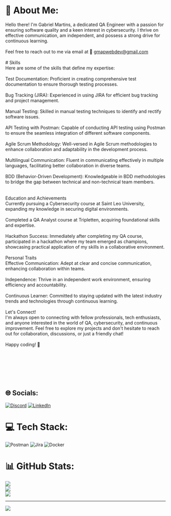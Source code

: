 # 💫 About Me:
Hello there! I'm Gabriel Martins, a dedicated QA Engineer with a passion for ensuring software quality and a keen interest in cybersecurity. I thrive on effective communication, am independent, and possess a strong drive for continuous learning.<br><br>Feel free to reach out to me via email at 📧 gmapwebdev@gmail.com <br><br># Skills<br>Here are some of the skills that define my expertise:<br><br>Test Documentation: Proficient in creating comprehensive test documentation to ensure thorough testing processes.<br><br>Bug Tracking (JIRA): Experienced in using JIRA for efficient bug tracking and project management.<br><br>Manual Testing: Skilled in manual testing techniques to identify and rectify software issues.<br><br>API Testing with Postman: Capable of conducting API testing using Postman to ensure the seamless integration of different software components.<br><br>Agile Scrum Methodology: Well-versed in Agile Scrum methodologies to enhance collaboration and adaptability in the development process.<br><br>Multilingual Communication: Fluent in communicating effectively in multiple languages, facilitating better collaboration in diverse teams.<br><br>BDD (Behavior-Driven Development): Knowledgeable in BDD methodologies to bridge the gap between technical and non-technical team members.<br><br><br>Education and Achievements<br>Currently pursuing a Cybersecurity course at Saint Leo University, expanding my knowledge in securing digital environments.<br><br>Completed a QA Analyst course at Tripletten, acquiring foundational skills and expertise.<br><br>Hackathon Success: Immediately after completing my QA course, participated in a hackathon where my team emerged as champions, showcasing practical application of my skills in a collaborative environment.<br><br>Personal Traits<br>Effective Communication: Adept at clear and concise communication, enhancing collaboration within teams.<br><br>Independence: Thrive in an independent work environment, ensuring efficiency and accountability.<br><br>Continuous Learner: Committed to staying updated with the latest industry trends and technologies through continuous learning.<br><br>Let's Connect!<br>I'm always open to connecting with fellow professionals, tech enthusiasts, and anyone interested in the world of QA, cybersecurity, and continuous improvement. Feel free to explore my projects and don't hesitate to reach out for collaboration, discussions, or just a friendly chat!<br><br>Happy coding! 🚀<br><br><br><br><br><br><br>


## 🌐 Socials:
[![Discord](https://img.shields.io/badge/Discord-%237289DA.svg?logo=discord&logoColor=white)](https://discord.gg/https://discord.gg/5VTYh76C) [![LinkedIn](https://img.shields.io/badge/LinkedIn-%230077B5.svg?logo=linkedin&logoColor=white)](https://linkedin.com/in/https://www.linkedin.com/in/gmapwebdev/) 

# 💻 Tech Stack:
![Postman](https://img.shields.io/badge/Postman-FF6C37?style=plastic&logo=postman&logoColor=white) ![Jira](https://img.shields.io/badge/jira-%230A0FFF.svg?style=plastic&logo=jira&logoColor=white) ![Docker](https://img.shields.io/badge/docker-%230db7ed.svg?style=plastic&logo=docker&logoColor=white)
# 📊 GitHub Stats:
![](https://github-readme-stats.vercel.app/api?username=gmap888&theme=dark&hide_border=true&include_all_commits=false&count_private=false)<br/>
![](https://github-readme-streak-stats.herokuapp.com/?user=gmap888&theme=dark&hide_border=true)<br/>
![](https://github-readme-stats.vercel.app/api/top-langs/?username=gmap888&theme=dark&hide_border=true&include_all_commits=false&count_private=false&layout=compact)

---
[![](https://visitcount.itsvg.in/api?id=gmap888&icon=0&color=1)](https://visitcount.itsvg.in)

<!-- Proudly created with GPRM ( https://gprm.itsvg.in ) -->

